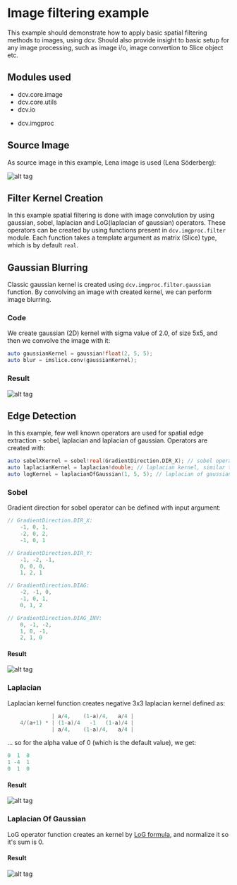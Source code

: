 # Image filtering example


This example should demonstrate how to apply basic spatial filtering methods to images, using dcv.
Should also provide insight to basic setup for any image processing, such as image i/o, image convertion to Slice object etc.


## Modules used
* dcv.core.image
* dcv.core.utils
* dcv.io
- dcv.imgproc

## Source Image

As source image in this example, Lena image is used (Lena Söderberg):

![alt tag](https://github.com/ljubobratovicrelja/dcv/blob/master/examples/data/lena.png)


## Filter Kernel Creation

In this example spatial filtering is done with image convolution by using gaussian, sobel,
laplacian and LoG(laplacian of gaussian) operators. These operators can be created by using 
functions present in ```dcv.imgproc.filter``` module. Each function takes a template argument
as matrix (Slice) type, which is by default ```real```.


## Gaussian Blurring

Classic gaussian kernel is created using ```dcv.imgproc.filter.gaussian``` function. By convolving an image
with created kernel, we can perform image blurring.

### Code

We create gaussian (2D) kernel with sigma value of 2.0, of size 5x5, and then we convolve the image 
with it:

```d
auto gaussianKernel = gaussian!float(2, 5, 5);
auto blur = imslice.conv(gaussianKernel);
```

### Result

![alt tag](https://github.com/ljubobratovicrelja/dcv/blob/master/examples/filter/result/outblur.png)


## Edge Detection

In this example, few well known operators are used for spatial edge extraction - sobel, laplacian and laplacian of gaussian.
Operators are created with:

```d
auto sobelXKernel = sobel!real(GradientDirection.DIR_X); // sobel operator for horizontal (X) gradients
auto laplacianKernel = laplacian!double; // laplacian kernel, similar to matlabs fspecial('laplacian', alpha)
auto logKernel = laplacianOfGaussian(1, 5, 5); // laplacian of gaussian, similar to matlabs fspecial('log', alpha, width, height)
```

### Sobel

Gradient direction for sobel operator can be defined with input argument:

```d
// GradientDirection.DIR_X:
	-1, 0, 1,
	-2, 0, 2,
	-1, 0, 1

// GradientDirection.DIR_Y:
	-1, -2, -1,
	0, 0, 0,
	1, 2, 1

// GradientDirection.DIAG:
	-2, -1, 0,
	-1, 0, 1,
	0, 1, 2

// GradientDirection.DIAG_INV:
	0, -1, -2,
	1, 0, -1,
	2, 1, 0
```
#### Result

![alt tag](https://github.com/ljubobratovicrelja/dcv/blob/master/examples/filter/result/sobel.png)

### Laplacian

Laplacian kernel function creates negative 3x3 laplacian kernel defined as:

```d
              | a/4,    (1-a)/4,   a/4 |
    4/(a+1) * | (1-a)/4   -1   (1-a)/4 |
              | a/4,    (1-a)/4,   a/4 |
```

... so for the alpha value of 0 (which is the default value), we get:

```d
0  1  0
1 -4  1
0  1  0
```

#### Result

![alt tag](https://github.com/ljubobratovicrelja/dcv/blob/master/examples/filter/result/laplace.png)

### Laplacian Of Gaussian

LoG operator function creates an kernel by [LoG formula](http://homepages.inf.ed.ac.uk/rbf/HIPR2/log.htm),
and normalize it so it's sum is 0.

#### Result

![alt tag](https://github.com/ljubobratovicrelja/dcv/blob/master/examples/filter/result/log.png)

